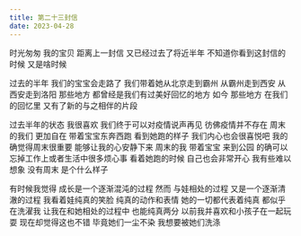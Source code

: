 ```yaml
---      
title: 第二十三封信     
date: 2023-04-28
---      
```

      
时光匆匆
我的宝贝
距离上一封信
又已经过去了将近半年
不知道你看到这封信的时候
又是啥时候


过去的半年
我们的宝宝会走路了
我们带着她从北京走到霸州
从霸州走到西安
从西安走到洛阳
那些地方
都曾经是我们有过美好回忆的地方
如今
那些地方
在我们的回忆里
又有了新的与之相伴的片段


过去半年的状态
我很喜欢
我们终于可以对疫情说声再见
彷佛疫情并不存在
周末的我们
更加自在
带着宝宝东奔西跑
看到她跑的样子
我们内心也会很喜悦吧
我的确觉得周末很重要
能够让我的心安静下来
周末的我
带着宝宝
来到公园
的确可以忘掉工作上或者生活中很多烦心事
看着她跑的时候
自己也会非常开心
我有些难以想象
没有周末
是个什么样子

有时候我觉得
成长是一个逐渐混沌的过程
然而
与娃相处的过程
又是一个逐渐清澈的过程
我看着娃纯真的笑脸
纯真的动作和表情
她的一切都代表着纯真
都似乎在洗濯我
让我在和她相处的过程中
也能纯真两分
以前我并喜欢和小孩子在一起玩耍
现在却觉得这也不错
毕竟她们一尘不染
我想要被她们洗涤




